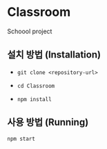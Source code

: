 # Classroom

Schoool project

## 설치 방법 (Installation)

* ```git clone <repository-url>```

* ```cd Classroom```
* ```npm install ```

## 사용 방법 (Running)
~~~~
npm start
~~~~
